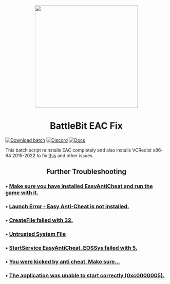 <p align="center"><img width="320" src="https://i.imgur.com/9ORteWj.png" /></p>
<h1 align="center">
  BattleBit EAC Fix</h1>
  
[![Download batch](https://custom-icon-badges.herokuapp.com/badge/-Download-black?style=for-the-badge&logo=download&logoColor=white)](https://livingflore.me/eacfix)
[![Discord](https://custom-icon-badges.herokuapp.com/badge/-Discord-black?style=for-the-badge&logo=discord&logoColor=white)](https://discord.gg/battlebit)
[![Docs](https://custom-icon-badges.herokuapp.com/badge/-Docs-black?style=for-the-badge&logo=repo&logoColor=white)](https://docs.joinbattlebit.com/)


This batch script reinstalls EAC completely and also installs VCRedist x86-64 2015-2022 to fix [this](https://i.imgur.com/tKGFam6.png) and other issues.


<h2 align="center">
  Further Troubleshooting</h2>

### • [Make sure you have installed EasyAntiCheat and run the game with it.](https://docs.joinbattlebit.com/eac/make-sure-you-have-installed-easyanticheat-and-run-the-game-with-it)

### • [Launch Error - Easy Anti-Cheat is not installed.](https://docs.joinbattlebit.com/eac/launch-error-easy-anti-cheat-is-not-installed)

### • [CreateFile failed with 32.](https://docs.joinbattlebit.com/eac/createfile-failed-with-32)

### • [Untrusted System File](https://docs.joinbattlebit.com/eac/untrusted-system-file) 

### • [StartService EasyAntiCheat_EOSSys failed with 5.](https://docs.joinbattlebit.com/eac/startservice-easyanticheat_eossys-failed-with-5)

### • [You were kicked by anti cheat. Make sure...](https://docs.joinbattlebit.com/eac/you-were-kicked-by-anti-cheat)

### • [The application was unable to start correctly (0xc0000005).](https://docs.joinbattlebit.com/crashes/the-application-was-unable-to-start-correctly-0xc0000005)
